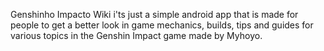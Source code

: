 Genshinho Impacto Wiki i'ts just a simple android app that is made for people to get a better look in game mechanics, builds, tips and guides for various topics in the Genshin Impact game made by Myhoyo.
